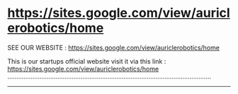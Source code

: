 # https://sites.google.com/view/auriclerobotics/home
SEE OUR WEBSITE :
https://sites.google.com/view/auriclerobotics/home

This is our startups official website visit it via this link : https://sites.google.com/view/auriclerobotics/home
..................................................................................................................
___________________________________________________________________________________________________________________
